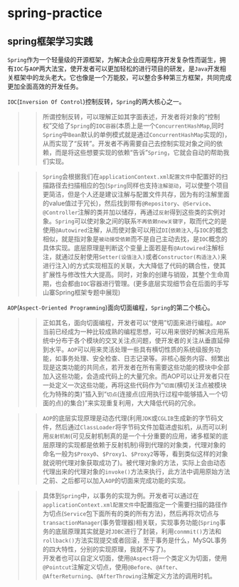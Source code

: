 # spring-practice  
  
## spring框架学习实践  
  
`Spring`作为一个轻量级的开源框架，为解决企业应用程序开发复杂性而诞生，拥有`IOC`与`AOP`两大法宝，使开发者可以更加轻松的进行项目的研发，是`Java`开发相关框架中的龙头老大。它也像是一个万能胶，可以整合多种第三方框架，共同完成更加全面高效的开发任务。

`IOC`(`Inversion Of Control`)控制反转，`Spring`的两大核心之一。  
>>所谓控制反转，可以理解正如其字面表述，开发者将对象的“控制权”交给了`Spring`的`IOC容器`(本质上是一个`ConcurrentHashMap`,同时`Spring`中`Bean`默认的单例模式就是通过`ConcurrentHashMap`实现的)，从而实现了“反转”。开发者不再需要自己去控制实现对象之间的依赖，而是将这些想要实现的依赖“告诉”`Spring`，它就会自动的帮助我们实现。 
  
>>`Spring`会根据我们在`applicationContext.xml配置文件`中配置好的扫描路径去扫描相应的包(`Spring`同样也支持`注解驱动`，可以使整个项目更简洁，但是个人还是建议注解与配置文件共存，因为有的注解里面的value值过于冗长)，然后找到带有`@Repository`、`@Service`、`@Controller`注解的类并加以储存，再通过`反射`得到这些类的实例对象。`Spring`可以使对象之间的联系`不再依赖new关键字`，取而代之的是使用`@Autowired`注解，从而使对象可以用过`DI`(`依赖注入`,与`IOC`的概念相似，就是指对象是`被动接受依赖`而不是自己主动去找，是`IOC`概念的具体实现。底层原理是判断这个变量上面若是有`@Autowired`注解标注，就通过反射使用`Setter(设值注入)`或者`Constructor(构造注入)`来进行注入)的方式实现相互的关联，大大降低了代码的耦合性，使其扩展性与修改性大大提高。同时，对象的创建与销毁，其整个生命周期，也会都由`IOC`容器进行管理。(更多底层实现细节会在后面的手写山寨Spring框架专题中展现)

`AOP`(`Aspect-Oriented Programming`)面向切面编程，`Spring`的第二个核心。  
>> 正如其名，面向切面编程，开发者可以“使用”切面来进行编程。`AOP`当前已经成为一种比较成熟的编程思想，可以用来很好的解决应用系统中分布于各个模块的交叉关注点问题，使开发者的关注从垂直延伸到水平。`AOP`可以用来灵活处理一些具有横切性质的系统级服务功能，如事务处理、安全检查、日志记录等。非核心服务内容、频繁出现是这类功能的共同点，若开发者在所有需要这些功能的模块中全部加入这些功能，会造成代码上的大量冗余。而AOP可以让开发者只在一处定义一次这些功能，再将这些代码作为“`切面`(横切关注点被模块化为特殊的类)”插入到“`切点`(连接点(应用执行过程中能够插入一个切面的点)的集合)”来实现重复利用，大大降低代码的冗余。  
  
>>`AOP`的底层实现原理是动态代理(利用`JDK`或`CGLIB`生成新的字节码文件，然后通过`ClassLoader`将字节码文件加载进虚拟机，从而可以利用`反射机制`(可见反射机制真的是一个十分重要的应用，诸多框架的底层原理的实现都是依赖于反射机制)得到代理的对象类，代理对象的命名一般为`$Proxy0`、`$Proxy1`、`$Proxy2`等等，看到类似这样的对象就说明代理对象获取成功了)。被代理对象的方法，实际上会由动态代理出来的代理对象的`invoke()`方法来执行，此方法中调用原始方法之前、之后都可以加入`AOP`的切面来完成功能的实现。  
  
>>具体到`Spring`中，以事务的实现为例。开发者可以通过在`applicationContext.xml配置文件`中配置指定一个需要扫描的路径作为切点(`Service`包下面所有的类的所有方法)，然后再将次切点与`transactionManager`(事务管理器)相关联，实现事务功能(`Spring`事务的底层原理其实就是对`JDBC`进行了封装，利用`conmmit()`方法和`rollback()`方法实现提交或者回滚，至于事务是什么，MySQL事务的四大特性，分别的实现原理，我就不写了)。  
开发者也可以自定义切面，使用`@Aspect`将一个类定义为切面，使用`@Pointcut`注解定义切点，使用`@Before`、`@After`、`@AfterReturning`、`@AfterThrowing`注解定义方法的调用时机。  
